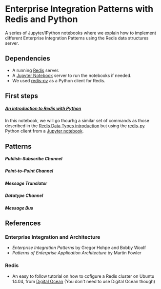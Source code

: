 # Enterprise Integration Patterns with Redis and Python  

A series of Jupyter/IPython notebooks where we explain how to implement different Enterprise Integration Patterns using the Redis data structures server.  

## Dependencies  

- A running [Redis](http://redis.io/) server.    
- A [Jupyter Notebook](https://jupyter.org) server to run the notebooks if needed.   
- We used [redis-py](https://github.com/andymccurdy/redis-py) as a Python client for Redis.   

## First steps  

##### [An introduction to Redis with Python](https://github.com/jadianes/redis-integration-patterns-python/blob/master/notebooks/Introduction%20to%20Redis%20with%20Python.ipynb)  

In this notebook, we will go thourhg a similar set of commands as those described in the [Redis Data Types introduction](http://redis.io/topics/data-types-intro) but using the [redis-py](https://github.com/andymccurdy/redis-py) Python client from a [Jupyter notebook](https://jupyter.org).  

## Patterns  

##### Publish-Subscribe Channel

##### Point-to-Point Channel

##### Message Translator

##### Datatype Channel

##### Message Bus


## References  

### Enterprise Integration and Architecture    

- *Enterprise Integration Patterns* by Gregor Hohpe and Bobby Woolf  
- *Patterns of Enterprise Application Architecture* by Martin Fowler  


### Redis  

- An easy to follow tutorial on how to cofigure a Redis cluster on Ubuntu 14.04, from [Digital Ocean](https://www.digitalocean.com/community/tutorials/how-to-configure-a-redis-cluster-on-ubuntu-14-04) (You don't need to use Digital Ocean though)  


